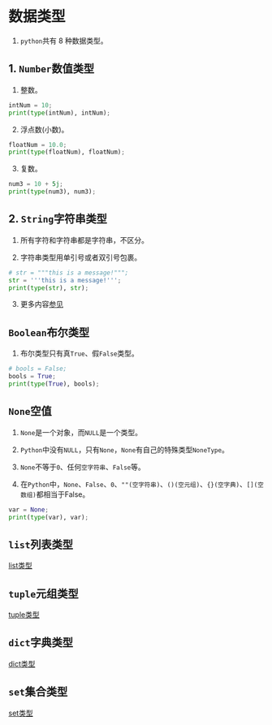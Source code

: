 # 数据类型

1. `python`共有 8 种数据类型。

## 1. `Number`数值类型

1. 整数。
```python
intNum = 10;
print(type(intNum), intNum);
```

2. 浮点数(小数)。
```python
floatNum = 10.0;
print(type(floatNum), floatNum);
```

3. 复数。
```python
num3 = 10 + 5j;
print(type(num3), num3);
```

## 2. `String`字符串类型

1. 所有字符和字符串都是字符串，不区分。

2. 字符串类型用单引号或者双引号包裹。

```python
# str = """this is a message!""";
str = '''this is a message!''';
print(type(str), str);
```

3. 更多内容[参见](./07-字符串.md)

## `Boolean`布尔类型

1. 布尔类型只有真`True`、假`False`类型。

```python
# bools = False;
bools = True;
print(type(True), bools);
```

## `None`空值

1. `None`是一个对象，而`NULL`是一个类型。

2. `Python`中没有`NULL`，只有`None`，`None`有自己的特殊类型`NoneType`。

3. `None`不等于`0`、任何`空字符串`、`False`等。

4. 在`Python`中，`None`、`False`、`0`、`""(空字符串)`、`()(空元组)`、`{}(空字典)`、`[](空数组)`都相当于False。

```python
var = None;
print(type(var), var);
```

## `list`列表类型

[list类型](./08-list-列表.md)

## `tuple`元组类型

[tuple类型](./09-tuple-元组.md)

## `dict`字典类型

[dict类型](./10-dict-字典.md)

## `set`集合类型

[set类型](./11-set-集合.md)